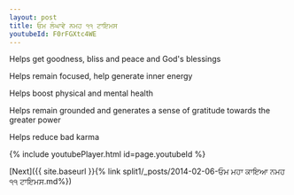 ```yaml
---
layout: post
title: ਓਮ ਲੰਘਾਵੇ ਨਮਹ ੧੧ ਟਾਇਮਸ
youtubeId: F0rFGXtc4WE
---
```

 
 
Helps get goodness, bliss and peace and God's blessings
 
Helps remain focused, help generate inner energy 
 
Helps boost physical and mental health 
 
Helps remain grounded and generates a sense of gratitude towards the greater power 
 
Helps reduce bad karma
 
 
 
 


{% include youtubePlayer.html id=page.youtubeId %}
 
[Next]({{ site.baseurl }}{% link  split1/_posts/2014-02-06-ਓਮ ਮਹਾ ਕਾਇਆ ਨਮਹ ੧੧ ਟਾਇਮਸ.md%})
 
